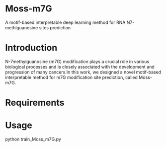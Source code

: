 # Moss-m7G
A motif-based interpretable deep learning method for RNA N7-methlguanosine sites prediction

# Introduction
N-7methylguanosine (m7G) modification plays a crucial role in various biological processes and is closely associated with the development and progression of many cancers.In this work, we designed a novel motif-based interpretable method for m7G modification site prediction, called Moss-m7G.

# Requirements

# Usage
python train_Moss_m7G.py
